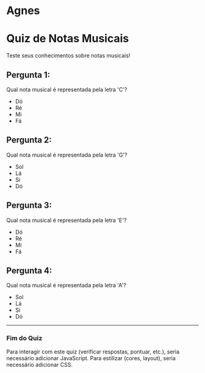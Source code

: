 # Agnes
<!DOCTYPE html>
<html lang="pt-br">
<head>
    <meta charset="UTF-8">
    <meta name="viewport" content="width=device-width, initial-scale=1.0">
    <title>Quiz de Notas Musicais - Somente HTML</title>
</head>
<body>
    <h1>Quiz de Notas Musicais</h1>
    <p>Teste seus conhecimentos sobre notas musicais!</p>
    <h2>Pergunta 1:</h2>
    <p>Qual nota musical é representada pela letra 'C'?</p>
    <ul>
        <li>Dó</li>
        <li>Ré</li>
        <li>Mi</li>
        <li>Fá</li>
    </ul>
    <h2>Pergunta 2:</h2>
    <p>Qual nota musical é representada pela letra 'G'?</p>
    <ul>
        <li>Sol</li>
        <li>Lá</li>
        <li>Si</li>
        <li>Dó</li>
    </ul>
    <h2>Pergunta 3:</h2>
    <p>Qual nota musical é representada pela letra 'E'?</p>
    <ul>
        <li>Dó</li>
        <li>Ré</li>
        <li>Mi</li>
        <li>Fá</li>
    </ul>
    <h2>Pergunta 4:</h2>
    <p>Qual nota musical é representada pela letra 'A'?</p>
    <ul>
        <li>Sol</li>
        <li>Lá</li>
        <li>Si</li>
        <li>Dó</li>
    </ul>
    <hr>
    <h3>Fim do Quiz</h3>
    <p>Para interagir com este quiz (verificar respostas, pontuar, etc.), seria necessário adicionar JavaScript. Para estilizar (cores, layout), seria necessário adicionar CSS.</p>
</body>
</html>
